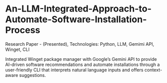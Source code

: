# An-LLM-Integrated-Approach-to-Automate-Software-Installation-Process

Research Paper - (Presented), Technologies: Python, LLM, Gemimi API, Winget, CLI

Integrated Winget package manager with Google’s Gemini API to provide AI-driven software recommendations and automate installations through a user-friendly CLI that interprets natural language inputs and offers context-aware suggestions.
